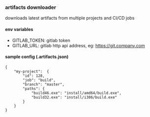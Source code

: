 ### artifacts downloader

downloads latest artifacts from multiple projects and CI/CD jobs

#### env variables
- GITLAB_TOKEN: gitlab token
- GITLAB_URL: gitlab http api address, eg: https://git.company.com

#### sample config (.artifacts.json)
```
{
    "my-project":  {
        "id": 128,
        "job": "build",
        "branch": "master",
        "paths": {
            "build46.exe": "install/amd64/build.exe",
            "build32.exe": "install/i386/build.exe"
        }
    }
}
```